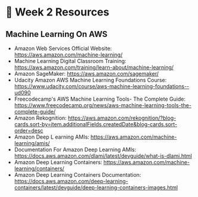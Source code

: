 # 📖 Week 2 Resources

## Machine Learning On AWS

- Amazon Web Services Official Website: https://aws.amazon.com/machine-learning/
- Machine Learning Digital Classroom Training: https://aws.amazon.com/training/learn-about/machine-learning/
- Amazon SageMaker: https://aws.amazon.com/sagemaker/
- Udacity Amazon AWS Machine Learning Foundations Course: https://www.udacity.com/course/aws-machine-learning-foundations--ud090
- Freecodecamp's AWS Machine Learning Tools- The Complete Guide: https://www.freecodecamp.org/news/aws-machine-learning-tools-the-complete-guide/
- Amazon Rekognition: https://aws.amazon.com/rekognition/?blog-cards.sort-by=item.additionalFields.createdDate&blog-cards.sort-order=desc
- Amazon Deep L earning AMIs: https://aws.amazon.com/machine-learning/amis/
- Documentation For Amazon Deep Learning AMIs: https://docs.aws.amazon.com/dlami/latest/devguide/what-is-dlami.html
- Amazon Deep Learning Containers: https://aws.amazon.com/machine-learning/containers/
- Amazon Deep Learning Containers Documentation: https://docs.aws.amazon.com/deep-learning-containers/latest/devguide/deep-learning-containers-images.html